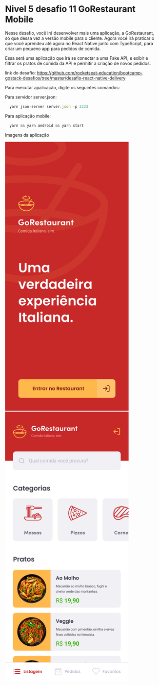 # Nivel 5 desafio 11 GoRestaurant Mobile

Nesse desafio, você irá desenvolver mais uma aplicação, a GoRestaurant, só que dessa vez a versão mobile para o cliente. Agora você irá praticar o que você aprendeu até agora no React Native junto com TypeScript, para criar um pequeno app para pedidos de comida.

Essa será uma aplicação que irá se conectar a uma Fake API, e exibir e filtrar os pratos de comida da API e permitir a criação de novos pedidos.

link do desafio: https://github.com/rocketseat-education/bootcamp-gostack-desafios/tree/master/desafio-react-native-delivery

Para executar apalicação, digite os seguintes comandos:

Para servidor server.json:

```js
  yarn json-server server.json -p 3333
```

Para aplicação mobile:

```js
  yarn && yarn android && yarn start
```
<p>Imagens da aplicação</p>
<p float="left">
<img alt='Certificado Gostack' width="405" title='Certificado Gostack' src='.github/goRestaurant/Entrar.png' />
<img alt='Certificado Gostack' width="405" title='Certificado Gostack' src='.github/goRestaurant/Home.png' />
</p>

